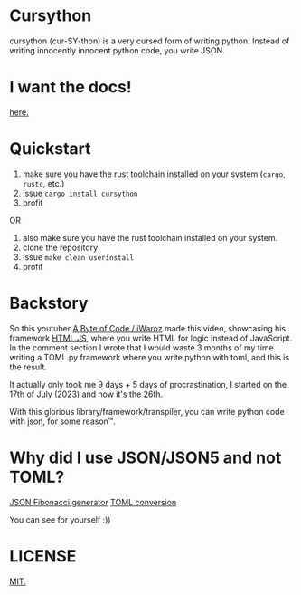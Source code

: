# Cursython

cursython (cur-SY-thon) is a very cursed form of writing python. Instead of writing innocently innocent python code, you write JSON.

# I want the docs!

[here.](/DOCS.md)

# Quickstart

1. make sure you have the rust toolchain installed on your system (`cargo`, `rustc`, etc.)
2. issue `cargo install cursython`
3. profit

OR

1. also make sure you have the rust toolchain installed on your system.
2. clone the repository
3. issue `make clean userinstall`
4. profit

# Backstory

So this youtuber [A Byte of Code / iWaroz](https://youtube.com/@AByteOfCode) made this video, showcasing his framework [HTML.JS](https://www.youtube.com/watch?v=eK_Wnb4cVu0), where you write HTML for logic instead of JavaScript. In the comment section I wrote that I would waste 3 months of my time writing a TOML.py framework where you write python with toml, and this is the result.

It actually only took me 9 days + 5 days of procrastination, I started on the 17th of July (2023) and now it's the 26th.

With this glorious library/framework/transpiler, you can write python code with json, for some reason™.

# Why did I use JSON/JSON5 and not TOML?

[JSON Fibonacci generator](/examples/fib_generator.py.json)
[TOML conversion](https://gist.github.com/ezntek/eadaaf6ae8632037e91ce16f6bde6254)

You can see for yourself :))

# LICENSE

[MIT.](/LICENSE.md)
